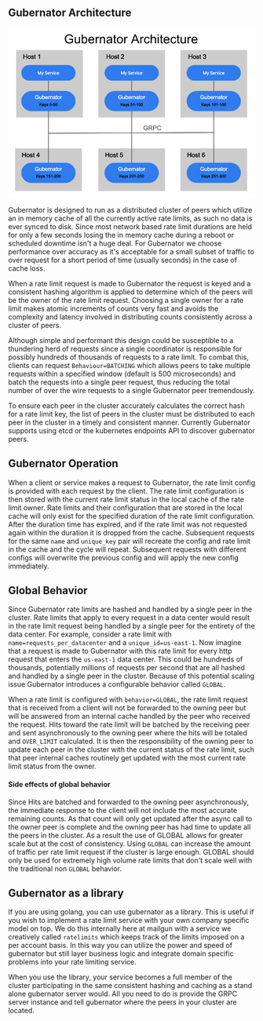 ## Gubernator Architecture

![architecture diagram](/images/architecture.png)

Gubernator is designed to run as a distributed cluster of peers which utilize
an in memory cache of all the currently active rate limits, as such no data is
ever synced to disk. Since most network based rate limit durations are held for
only a few seconds losing the in memory cache during a reboot or scheduled
downtime isn't a huge deal. For Gubernator we choose performance over accuracy
as it's acceptable for a small subset of traffic to over request for a short
period of time (usually seconds) in the case of cache loss.

When a rate limit request is made to Gubernator the request is keyed and a
consistent hashing algorithm is applied to determine which of the peers will be
the owner of the rate limit request. Choosing a single owner for a rate limit
makes atomic increments of counts very fast and avoids the complexity and
latency involved in distributing counts consistently across a cluster of peers.

Although simple and performant this design could be susceptible to a thundering
herd of requests since a single coordinator is responsible for possibly
hundreds of thousands of requests to a rate limit. To combat this, clients can
request `Behaviour=BATCHING` which allows peers to take multiple requests within
a specified window (default is 500 microseconds) and batch the requests into a
single peer request, thus reducing the total number of over the wire requests
to a single Gubernator peer tremendously.

To ensure each peer in the cluster accurately calculates the correct hash for a
rate limit key, the list of peers in the cluster must be distributed to each
peer in the cluster in a timely and consistent manner. Currently Gubernator
supports using etcd or the kubernetes endpoints API to discover gubernator
peers.

## Gubernator Operation
When a client or service makes a request to Gubernator, the rate limit config
is provided with each request by the client. The rate limit configuration is
then stored with the current rate limit status in the local cache of the rate
limit owner. Rate limits and their configuration that are stored in the local
cache will only exist for the specified duration of the rate limit
configuration. After the duration time has expired, and if the rate limit was
not requested again within the duration it is dropped from the cache.
Subsequent requests for the same `name` and `unique_key` pair will recreate the
config and rate limit in the cache and the cycle will repeat. Subsequent
requests with different configs will overwrite the previous config and will
apply the new config immediately.

## Global Behavior
Since Gubernator rate limits are hashed and handled by a single peer in the
cluster. Rate limits that apply to every request in a data center would result
in the rate limit request being handled by a single peer for the entirety of
the data center. For example, consider a rate limit with
`name=requests_per_datacenter` and a `unique_id=us-east-1`. Now imagine that a
request is made to Gubernator with this rate limit for every http request that
enters the `us-east-1` data center. This could be hundreds of thousands,
potentially millions of requests per second that are all hashed and handled by
a single peer in the cluster. Because of this potential scaling issue
Gubernator introduces a configurable behavior called `GLOBAL`.

When a rate limit is configured with `behavior=GLOBAL`, the rate limit request
that is received from a client will not be forwarded to the owning peer but
will be answered from an internal cache handled by the peer who received the
request. Hits toward the rate limit will be batched by the receiving peer and
sent asynchronously to the owning peer where the hits will be totaled and
`OVER_LIMIT` calculated. It is then the responsibility of the owning peer to
update each peer in the cluster with the current status of the rate limit, such
that peer internal caches routinely get updated with the most current rate
limit status from the owner.

#### Side effects of global behavior
Since Hits are batched and forwarded to the owning peer asynchronously, the
immediate response to the client will not include the most accurate remaining
counts. As that count will only get updated after the async call to the owner
peer is complete and the owning peer has had time to update all the peers in
the cluster. As a result the use of GLOBAL allows for greater scale but at the
cost of consistency. Using `GLOBAL` can increase the amount of traffic per rate
limit request if the cluster is large enough. GLOBAL should only be used for
extremely high volume rate limits that don't scale well with the traditional
non `GLOBAL` behavior.

## Gubernator as a library
If you are using golang, you can use gubernator as a library. This is useful if
you wish to implement a rate limit service with your own company specific model
on top. We do this internally here at mailgun with a service we creatively
called `ratelimits` which keeps track of the limits imposed on a per account
basis. In this way you can utilize the power and speed of gubernator but still
layer business logic and integrate domain specific problems into your rate
limiting service.

When you use the library, your service becomes a full member of the cluster
participating in the same consistent hashing and caching as a stand alone
gubernator server would. All you need to do is provide the GRPC server instance
and tell gubernator where the peers in your cluster are located.

